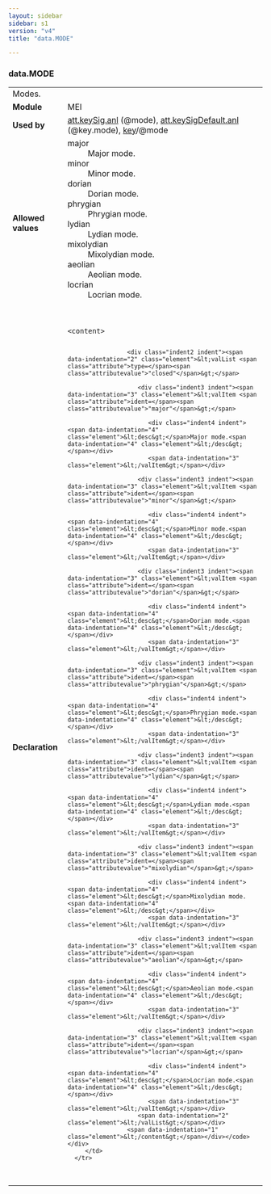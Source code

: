 ```yaml
---
layout: sidebar
sidebar: s1
version: "v4"
title: "data.MODE"

---
```


<div class="macroSpec">
   <h3 id="data.MODE">data.MODE</h3>
   <table class="wovenodd">
      <tr>
         <td colspan="2" class="wovenodd-col2">Modes.</td>
      </tr>
      <tr>
         <td class="wovenodd-col1"><strong>Module</strong></td>
         <td class="wovenodd-col2">MEI</td>
      </tr>
      <tr>
         <td class="wovenodd-col1"><strong>Used by</strong></td>
         <td class="wovenodd-col2">
            <div class="parent"><a class="link_odd_classSpec" href="{{ site.baseurl }}/{{ page.version }}/attribute-classes/att.keySig.anl.html">att.keySig.anl</a> (@mode), <a class="link_odd_classSpec" href="{{ site.baseurl }}/{{ page.version }}/attribute-classes/att.keySigDefault.anl.html">att.keySigDefault.anl</a> (@key.mode), <a class="link_odd_classSpec" href="{{ site.baseurl }}/{{ page.version }}/elements/key.html">key</a>/@mode
            </div>
         </td>
      </tr>
      <tr>
         <td class="wovenodd-col1"><strong>Allowed values</strong></td>
         <td class="wovenodd-col2">
            <dl>
               <dt>major</dt>
               <dd>Major mode.</dd>
               <dt>minor</dt>
               <dd>Minor mode.</dd>
               <dt>dorian</dt>
               <dd>Dorian mode.</dd>
               <dt>phrygian</dt>
               <dd>Phrygian mode.</dd>
               <dt>lydian</dt>
               <dd>Lydian mode.</dd>
               <dt>mixolydian</dt>
               <dd>Mixolydian mode.</dd>
               <dt>aeolian</dt>
               <dd>Aeolian mode.</dd>
               <dt>locrian</dt>
               <dd>Locrian mode.</dd>
            </dl>
         </td>
      </tr>
      <tr>
         <td class="wovenodd-col1"><strong>Declaration</strong></td>
         <td class="wovenodd-col2">
            <div class="code" xml:space="preserve" data-lang="ODD"><code>
                  <div class="indent1 indent"><span data-indentation="1" class="element">&lt;content&gt;</span>
                     
                     <div class="indent2 indent"><span data-indentation="2" class="element">&lt;valList <span class="attribute">type=</span><span class="attributevalue">"closed"</span>&gt;</span>
                        
                        <div class="indent3 indent"><span data-indentation="3" class="element">&lt;valItem <span class="attribute">ident=</span><span class="attributevalue">"major"</span>&gt;</span>
                           
                           <div class="indent4 indent"><span data-indentation="4" class="element">&lt;desc&gt;</span>Major mode.<span data-indentation="4" class="element">&lt;/desc&gt;</span></div>
                           <span data-indentation="3" class="element">&lt;/valItem&gt;</span></div>
                        
                        <div class="indent3 indent"><span data-indentation="3" class="element">&lt;valItem <span class="attribute">ident=</span><span class="attributevalue">"minor"</span>&gt;</span>
                           
                           <div class="indent4 indent"><span data-indentation="4" class="element">&lt;desc&gt;</span>Minor mode.<span data-indentation="4" class="element">&lt;/desc&gt;</span></div>
                           <span data-indentation="3" class="element">&lt;/valItem&gt;</span></div>
                        
                        <div class="indent3 indent"><span data-indentation="3" class="element">&lt;valItem <span class="attribute">ident=</span><span class="attributevalue">"dorian"</span>&gt;</span>
                           
                           <div class="indent4 indent"><span data-indentation="4" class="element">&lt;desc&gt;</span>Dorian mode.<span data-indentation="4" class="element">&lt;/desc&gt;</span></div>
                           <span data-indentation="3" class="element">&lt;/valItem&gt;</span></div>
                        
                        <div class="indent3 indent"><span data-indentation="3" class="element">&lt;valItem <span class="attribute">ident=</span><span class="attributevalue">"phrygian"</span>&gt;</span>
                           
                           <div class="indent4 indent"><span data-indentation="4" class="element">&lt;desc&gt;</span>Phrygian mode.<span data-indentation="4" class="element">&lt;/desc&gt;</span></div>
                           <span data-indentation="3" class="element">&lt;/valItem&gt;</span></div>
                        
                        <div class="indent3 indent"><span data-indentation="3" class="element">&lt;valItem <span class="attribute">ident=</span><span class="attributevalue">"lydian"</span>&gt;</span>
                           
                           <div class="indent4 indent"><span data-indentation="4" class="element">&lt;desc&gt;</span>Lydian mode.<span data-indentation="4" class="element">&lt;/desc&gt;</span></div>
                           <span data-indentation="3" class="element">&lt;/valItem&gt;</span></div>
                        
                        <div class="indent3 indent"><span data-indentation="3" class="element">&lt;valItem <span class="attribute">ident=</span><span class="attributevalue">"mixolydian"</span>&gt;</span>
                           
                           <div class="indent4 indent"><span data-indentation="4" class="element">&lt;desc&gt;</span>Mixolydian mode.<span data-indentation="4" class="element">&lt;/desc&gt;</span></div>
                           <span data-indentation="3" class="element">&lt;/valItem&gt;</span></div>
                        
                        <div class="indent3 indent"><span data-indentation="3" class="element">&lt;valItem <span class="attribute">ident=</span><span class="attributevalue">"aeolian"</span>&gt;</span>
                           
                           <div class="indent4 indent"><span data-indentation="4" class="element">&lt;desc&gt;</span>Aeolian mode.<span data-indentation="4" class="element">&lt;/desc&gt;</span></div>
                           <span data-indentation="3" class="element">&lt;/valItem&gt;</span></div>
                        
                        <div class="indent3 indent"><span data-indentation="3" class="element">&lt;valItem <span class="attribute">ident=</span><span class="attributevalue">"locrian"</span>&gt;</span>
                           
                           <div class="indent4 indent"><span data-indentation="4" class="element">&lt;desc&gt;</span>Locrian mode.<span data-indentation="4" class="element">&lt;/desc&gt;</span></div>
                           <span data-indentation="3" class="element">&lt;/valItem&gt;</span></div>
                        <span data-indentation="2" class="element">&lt;/valList&gt;</span></div>
                     <span data-indentation="1" class="element">&lt;/content&gt;</span></div></code></div>
         </td>
      </tr>
   </table>
</div>